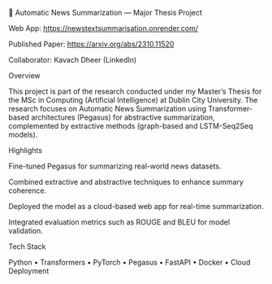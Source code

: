 🧠 Automatic News Summarization — Major Thesis Project

Web App: https://newstextsummarisation.onrender.com/

Published Paper: https://arxiv.org/abs/2310.11520

Collaborator: Kavach Dheer (LinkedIn)

Overview

This project is part of the research conducted under my Master’s Thesis for the MSc in Computing (Artificial Intelligence) at Dublin City University.
The research focuses on Automatic News Summarization using Transformer-based architectures (Pegasus) for abstractive summarization, complemented by extractive methods (graph-based and LSTM-Seq2Seq models).

Highlights

Fine-tuned Pegasus for summarizing real-world news datasets.

Combined extractive and abstractive techniques to enhance summary coherence.

Deployed the model as a cloud-based web app for real-time summarization.

Integrated evaluation metrics such as ROUGE and BLEU for model validation.

Tech Stack

Python • Transformers • PyTorch • Pegasus • FastAPI • Docker • Cloud Deployment
 
